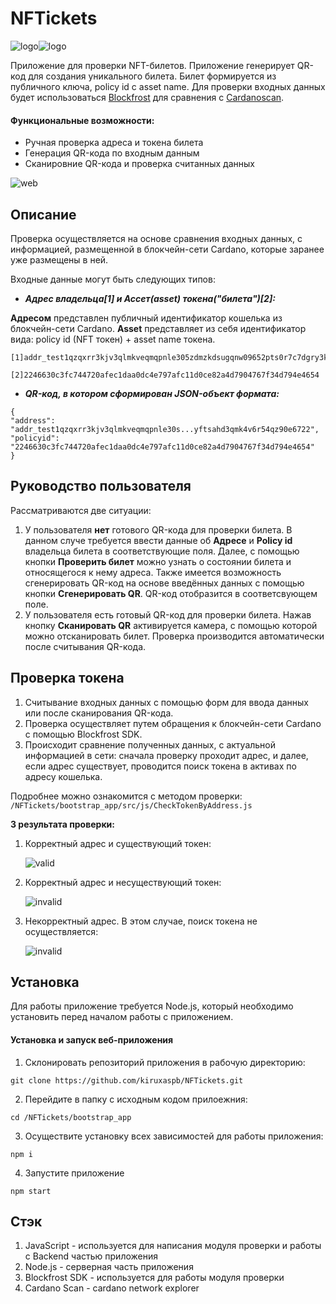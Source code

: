# NFTickets
![logo](https://i.imgur.com/wY3kRFB.png)![logo](https://i.imgur.com/rApJ4Oj.png)

Приложение для проверки NFT-билетов. Приложение генерирует QR-код для создания уникального билета. Билет формируется из публичного ключа, policy id с asset name. Для проверки входных данных будет использоваться [Blockfrost](https://blockfrost.io/) для сравнения с [Cardanoscan](https://cardanoscan.io/).

#### Функциональные возможности:
* Ручная проверка адреса и токена билета
* Генерация QR-кода по входным данным
* Сканировние QR-кода и проверка считанных данных

![web](https://i.imgur.com/FRCELIH.png)
## Описание

Проверка осуществляется на основе сравнения входных данных, с информацией, размещенной в блокчейн-сети Cardano, которые заранее уже размещены в ней.

Входные данные могут быть следующих типов:
* ***Адрес владельца[1] и Ассет(asset) токена("билета")[2]:***

**Адресом** представлен публичный идентификатор кошелька из блокчейн-сети Cardano. **Asset** представляет из себя идентификатор вида: policy id (NFT токен) + asset name токена.
```
[1]addr_test1qzqxrr3kjv3qlmkveqmqpnle305zdmzkdsugqnw09652pts0r7c7dgry3k3tck962653ez9qkx51yfthd3qmk4v6r54qz90e67

[2]2246630c3fc744720afec1daa0dc4e797afc11d0ce82a4d7904767f34d794e4654
```
* ***QR-код, в котором сформирован JSON-объект формата:***
```
{
"address": "addr_test1qzqxrr3kjv3qlmkveqmqpnle30s...yftsahd3qmk4v6r54qz90e6722",
"policyid": "2246630c3fc744720afec1daa0dc4e797afc11d0ce82a4d7904767f34d794e4654"
}
```
## Руководство пользователя
Рассматриваются две ситуации:
1. У пользователя **нет** готового QR-кода для проверки билета. В данном случе требуется ввести данные об **Адресе** и **Policy id** владельца билета в соответствующие поля. Далее, с помощью кнопки **Проверить билет** можно узнать о состоянии билета и относящегося к нему адреса. Также имеется возможность сгенерировать QR-код на основе введённых данных с помощью кнопки **Сгенерировать QR**. QR-код отобразится в соответсвующем поле.
2. У пользователя есть готовый QR-код для проверки билета. Нажав кнопку **Сканировать QR** активируется камера, с помощью которой можно отсканировать билет. Проверка производится автоматически после считывания QR-кода.

## Проверка токена

1) Считывание входных данных с помощью форм для ввода данных или после сканирования QR-кода.
2) Проверка осуществляет путем обращения к блокчейн-сети Cardano с помощью Blockfrost SDK.
3) Происходит сравнение полученных данных, с актуальной информацией в сети: сначала проверку проходит адрес, и далее, если адрес существует, проводится поиск токена в активах по адресу кошелька.

Подробнее можно ознакомится с методом проверки: ```/NFTickets/bootstrap_app/src/js/CheckTokenByAddress.js```

**3 результата проверки:**
1) Корректный адрес и существующий токен:

	![valid](https://i.imgur.com/DQIfSE5.png)
2) Корректный адрес и несуществующий токен:

	![invalid](https://i.imgur.com/eXm9bIz.png)
3) Некорректный адрес. В этом случае, поиск токена не осуществляется:

	![invalid](https://i.imgur.com/Y9fzi4u.png)

## Установка

Для работы приложение требуется Node.js, который необходимо установить перед началом работы с приложением.

#### Установка и запуск веб-приложения
1) Склонировать репозиторий приложения в рабочую директорию:
```
git clone https://github.com/kiruxaspb/NFTickets.git
```
2) Перейдите в папку с исходным кодом прилоежния:
```
cd /NFTickets/bootstrap_app
```
3) Осуществите установку всех зависимостей для работы приложения:
```
npm i
```
4) Запустите приложение
```
npm start
```
## Стэк

1. JavaScript - используется для написания модуля проверки и работы с Backend частью приложения
2. Node.js - серверная часть приложения
3. Blockfrost SDK - используется для работы модуля проверки
4. Cardano Scan - cardano network explorer
